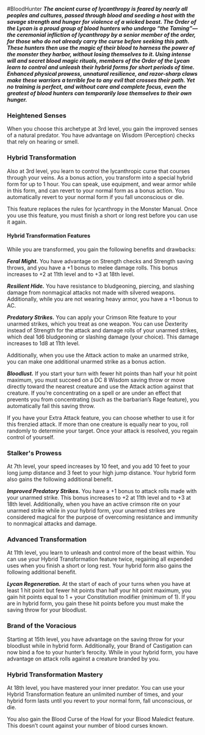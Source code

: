 #BloodHunter
***The ancient curse of lycanthropy is feared by nearly all peoples and cultures, passed through blood and seeding a host with the savage strength and hunger for violence of a wicked beast. The Order of the Lycan is a proud group of blood hunters who undergo “the Taming”—the ceremonial infliction of lycanthropy by a senior member of the order, for those who do not already carry the curse before seeking this path. These hunters then use the magic of their blood to harness the power of the monster they harbor, without losing themselves to it. Using intense will and secret blood magic rituals, members of the Order of the Lycan learn to control and unleash their hybrid forms for short periods of time. Enhanced physical prowess, unnatural resilience, and razor-sharp claws make these warriors a terrible foe to any evil that crosses their path. Yet no training is perfect, and without care and complete focus, even the greatest of blood hunters can temporarily lose themselves to their own hunger.***

### Heightened Senses
When you choose this archetype at 3rd level, you gain the improved senses of a natural predator. You have advantage on Wisdom (Perception) checks that rely on hearing or smell.

### Hybrid Transformation
Also at 3rd level, you learn to control the lycanthropic curse that courses through your veins. As a bonus action, you transform into a special hybrid form for up to 1 hour. You can speak, use equipment, and wear armor while in this form, and can revert to your normal form as a bonus action. You automatically revert to your normal form if you fall unconscious or die.

This feature replaces the rules for lycanthropy in the Monster Manual. Once you use this feature, you must finish a short or long rest before you can use it again.

#### Hybrid Transformation Features
While you are transformed, you gain the following benefits and drawbacks:

***Feral Might.*** You have advantage on Strength checks and Strength saving throws, and you have a +1 bonus to melee damage rolls. This bonus increases to +2 at 11th level and to +3 at 18th level.

***Resilient Hide.*** You have resistance to bludgeoning, piercing, and slashing damage from nonmagical attacks not made with silvered weapons. Additionally, while you are not wearing heavy armor, you have a +1 bonus to AC.

***Predatory Strikes.*** You can apply your Crimson Rite feature to your unarmed strikes, which you treat as one weapon. You can use Dexterity instead of Strength for the attack and damage rolls of your unarmed strikes, which deal 1d6 bludgeoning or slashing damage (your choice). This damage increases to 1d8 at 11th level.

Additionally, when you use the Attack action to make an unarmed strike, you can make one additional unarmed strike as a bonus action.

***Bloodlust.*** If you start your turn with fewer hit points than half your hit point maximum, you must succeed on a DC 8 Wisdom saving throw or move directly toward the nearest creature and use the Attack action against that creature. If you’re concentrating on a spell or are under an effect that prevents you from concentrating (such as the barbarian’s Rage feature), you automatically fail this saving throw.

If you have your Extra Attack feature, you can choose whether to use it for this frenzied attack. If more than one creature is equally near to you, roll randomly to determine your target. Once your attack is resolved, you regain control of yourself.

### Stalker's Prowess
At 7th level, your speed increases by 10 feet, and you add 10 feet to your long jump distance and 3 feet to your high jump distance. Your hybrid form also gains the following additional benefit.

***Improved Predatory Strikes.*** You have a +1 bonus to attack rolls made with your unarmed strike. This bonus increases to +2 at 11th level and to +3 at 18th level. Additionally, when you have an active crimson rite on your unarmed strike while in your hybrid form, your unarmed strikes are considered magical for the purpose of overcoming resistance and immunity to nonmagical attacks and damage.

### Advanced Transformation
At 11th level, you learn to unleash and control more of the beast within. You can use your Hybrid Transformation feature twice, regaining all expended uses when you finish a short or long rest. Your hybrid form also gains the following additional benefit.

***Lycan Regeneration.*** At the start of each of your turns when you have at least 1 hit point but fewer hit points than half your hit point maximum, you gain hit points equal to 1 + your Constitution modifier (minimum of 1). If you are in hybrid form, you gain these hit points before you must make the saving throw for your bloodlust.

### Brand of the Voracious
Starting at 15th level, you have advantage on the saving throw for your bloodlust while in hybrid form. Additionally, your Brand of Castigation can now bind a foe to your hunter’s ferocity. While in your hybrid form, you have advantage on attack rolls against a creature branded by you.

### Hybrid Transformation Mastery
At 18th level, you have mastered your inner predator. You can use your Hybrid Transformation feature an unlimited number of times, and your hybrid form lasts until you revert to your normal form, fall unconscious, or die.

You also gain the Blood Curse of the Howl for your Blood Maledict feature. This doesn’t count against your number of blood curses known.